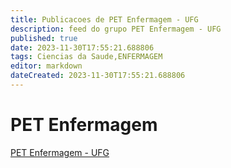 ```yaml
---
title: Publicacoes de PET Enfermagem - UFG
description: feed do grupo PET Enfermagem - UFG
published: true
date: 2023-11-30T17:55:21.688806
tags: Ciencias da Saude,ENFERMAGEM
editor: markdown
dateCreated: 2023-11-30T17:55:21.688806
---
```


# PET Enfermagem
[PET Enfermagem - UFG](/grupo/289PETEnfermagemUFG.md)